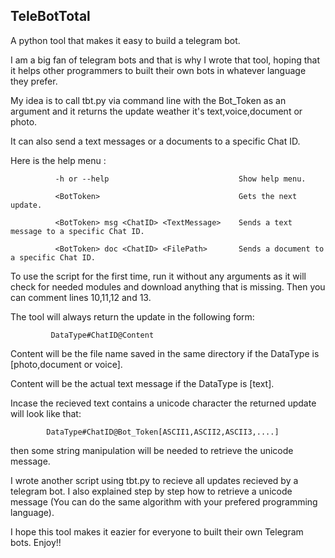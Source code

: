 ## TeleBotTotal
A python tool that makes it easy to build a telegram bot.

I am a big fan of telegram bots and that is why I wrote that tool, hoping that it helps other programmers to built their own bots in whatever language they prefer.

My idea is to call tbt.py via command line with the Bot_Token as an argument and it returns the update weather it's text,voice,document or photo.

It can also send a text messages or a documents to a specific Chat ID.

Here is the help menu :

              -h or --help                             Show help menu.
              
              <BotToken>                               Gets the next update.
              
              <BotToken> msg <ChatID> <TextMessage>    Sends a text message to a specific Chat ID.
              
              <BotToken> doc <ChatID> <FilePath>       Sends a document to a specific Chat ID.
              
                
To use the script for the first time, run it without any arguments as it will check for needed modules and download anything that is missing. Then you can comment lines 10,11,12 and 13.

The tool will always return the update in the following form:
 
             DataType#ChatID@Content

Content will be the file name saved in the same directory if the DataType is [photo,document or voice].

Content will be the actual text message if the DataType is [text].

Incase the recieved text contains a unicode character the returned update will look like that:

            DataType#ChatID@Bot_Token[ASCII1,ASCII2,ASCII3,....]
            
then some string manipulation will be needed to retrieve the unicode message.

I wrote another script using tbt.py to recieve all updates recieved by a telegram bot. I also explained step by step how to retrieve a unicode message (You can do the same algorithm with your prefered programming language).

I hope this tool makes it eazier for everyone to built their own Telegram bots. Enjoy!!

        

